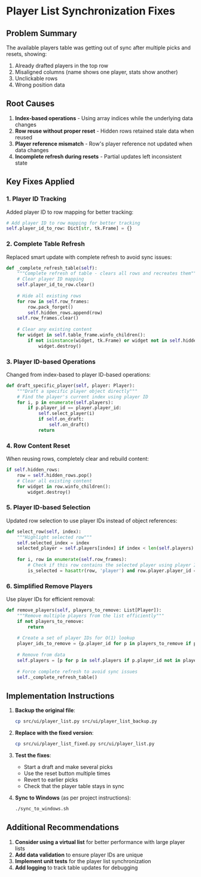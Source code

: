 # Player List Synchronization Fixes

## Problem Summary
The available players table was getting out of sync after multiple picks and resets, showing:
1. Already drafted players in the top row
2. Misaligned columns (name shows one player, stats show another)
3. Unclickable rows
4. Wrong position data

## Root Causes
1. **Index-based operations** - Using array indices while the underlying data changes
2. **Row reuse without proper reset** - Hidden rows retained stale data when reused
3. **Player reference mismatch** - Row's player reference not updated when data changes
4. **Incomplete refresh during resets** - Partial updates left inconsistent state

## Key Fixes Applied

### 1. Player ID Tracking
Added player ID to row mapping for better tracking:
```python
# Add player ID to row mapping for better tracking
self.player_id_to_row: Dict[str, tk.Frame] = {}
```

### 2. Complete Table Refresh
Replaced smart update with complete refresh to avoid sync issues:
```python
def _complete_refresh_table(self):
    """Complete refresh of table - clears all rows and recreates them"""
    # Clear player ID mapping
    self.player_id_to_row.clear()
    
    # Hide all existing rows
    for row in self.row_frames:
        row.pack_forget()
        self.hidden_rows.append(row)
    self.row_frames.clear()
    
    # Clear any existing content
    for widget in self.table_frame.winfo_children():
        if not isinstance(widget, tk.Frame) or widget not in self.hidden_rows:
            widget.destroy()
```

### 3. Player ID-based Operations
Changed from index-based to player ID-based operations:
```python
def draft_specific_player(self, player: Player):
    """Draft a specific player object directly"""
    # Find the player's current index using player ID
    for i, p in enumerate(self.players):
        if p.player_id == player.player_id:
            self.select_player(i)
            if self.on_draft:
                self.on_draft()
            return
```

### 4. Row Content Reset
When reusing rows, completely clear and rebuild content:
```python
if self.hidden_rows:
    row = self.hidden_rows.pop()
    # Clear all existing content
    for widget in row.winfo_children():
        widget.destroy()
```

### 5. Player ID-based Selection
Updated row selection to use player IDs instead of object references:
```python
def select_row(self, index):
    """Highlight selected row"""
    self.selected_index = index
    selected_player = self.players[index] if index < len(self.players) else None
    
    for i, row in enumerate(self.row_frames):
        # Check if this row contains the selected player using player ID
        is_selected = hasattr(row, 'player') and row.player.player_id == selected_player.player_id
```

### 6. Simplified Remove Players
Use player IDs for efficient removal:
```python
def remove_players(self, players_to_remove: List[Player]):
    """Remove multiple players from the list efficiently"""
    if not players_to_remove:
        return
    
    # Create a set of player IDs for O(1) lookup
    player_ids_to_remove = {p.player_id for p in players_to_remove if p.player_id}
    
    # Remove from data
    self.players = [p for p in self.players if p.player_id not in player_ids_to_remove]
    
    # Force complete refresh to avoid sync issues
    self._complete_refresh_table()
```

## Implementation Instructions

1. **Backup the original file**:
   ```bash
   cp src/ui/player_list.py src/ui/player_list_backup.py
   ```

2. **Replace with the fixed version**:
   ```bash
   cp src/ui/player_list_fixed.py src/ui/player_list.py
   ```

3. **Test the fixes**:
   - Start a draft and make several picks
   - Use the reset button multiple times
   - Revert to earlier picks
   - Check that the player table stays in sync

4. **Sync to Windows** (as per project instructions):
   ```bash
   ./sync_to_windows.sh
   ```

## Additional Recommendations

1. **Consider using a virtual list** for better performance with large player lists
2. **Add data validation** to ensure player IDs are unique
3. **Implement unit tests** for the player list synchronization
4. **Add logging** to track table updates for debugging